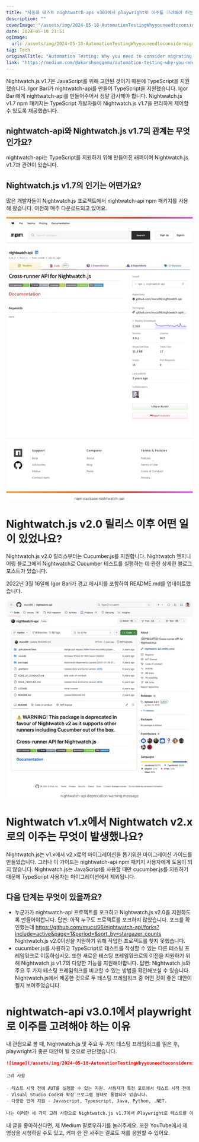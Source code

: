 ```yaml
---
title: "자동화 테스트 nightwatch-api v301에서 playwright로 이주를 고려해야 하는 이유"
description: ""
coverImage: "/assets/img/2024-05-18-AutomationTestingWhyyouneedtoconsidermigratingfromnightwatch-apiv301toplaywright_0.png"
date: 2024-05-18 21:51
ogImage: 
  url: /assets/img/2024-05-18-AutomationTestingWhyyouneedtoconsidermigratingfromnightwatch-apiv301toplaywright_0.png
tag: Tech
originalTitle: "Automation Testing: Why you need to consider migrating from nightwatch-api v3.0.1 to playwright?"
link: "https://medium.com/@akarshseggemu/automation-testing-why-you-need-to-consider-migrating-from-nightwatch-api-v3-0-1-to-playwright-414beb9d29ff"
---
```



Nightwatch.js v1.7은 JavaScript를 위해 고안된 것이기 때문에 TypeScript을 지원했습니다. Igor Bari가 nightwatch-api를 만들어 TypeScript을 지원했습니다. Igor Bari에게 nightwatch-api를 만들어주어서 정말 감사해야 합니다. Nightwatch.js v1.7 npm 패키지는 TypeScript 개발자들이 Nightwatch.js v1.7을 편리하게 제어할 수 있도록 제공했습니다.

## nightwatch-api와 Nightwatch.js v1.7의 관계는 무엇인가요?

nightwatch-api는 TypeScript를 지원하기 위해 만들어진 래퍼이며 Nightwatch.js v1.7과 관련이 있습니다.

## Nightwatch.js v1.7의 인기는 어떤가요?

<div class="content-ad"></div>

많은 개발자들이 Nightwatch.js 프로젝트에서 nightwatch-api npm 패키지를 사용해 왔습니다. 여전히 매주 다운로드되고 있어요.

![이미지](/assets/img/2024-05-18-AutomationTestingWhyyouneedtoconsidermigratingfromnightwatch-apiv301toplaywright_0.png)

# Nightwatch.js v2.0 릴리스 이후 어떤 일이 있었나요?

Nightwatch.js v2.0 릴리스부터는 Cucumber.js를 지원합니다. Nightwatch 엔지니어링 블로그에서 Nightwatch로 Cucumber 테스트를 실행하는 데 관한 상세한 블로그 포스트가 있습니다.

<div class="content-ad"></div>

2022년 3월 16일에 Igor Bari가 경고 메시지를 포함하여 README.md를 업데이트했습니다.

![이미지](/assets/img/2024-05-18-AutomationTestingWhyyouneedtoconsidermigratingfromnightwatch-apiv301toplaywright_1.png)

# Nightwatch v1.x에서 Nightwatch v2.x로의 이주는 무엇이 발생했나요?

Nightwatch.js는 v1.x에서 v2.x로의 마이그레이션을 돕기위한 마이그레이션 가이드를 만들었습니다. 그러나 이 가이드는 nightwatch-api npm 패키지 사용자에게 도움이 되지 않습니다. Nightwatch.js는 JavaScript를 사용할 때만 cucumber.js를 지원하기 때문에 TypeScript 사용자는 마이그레이션에서 제외됩니다.

<div class="content-ad"></div>

## 다음 단계는 무엇이 있을까요?

- 누군가가 nightwatch-api 프로젝트를 포크하고 Nightwatch.js v2.0을 지원하도록 만들어야합니다.
답변: 아직 누구도 프로젝트를 포크하지 않았습니다. 포크를 확인했는데 https://github.com/mucsi96/nightwatch-api/forks?include=active&page=1&period=&sort_by=stargazer_counts Nightwatch.js v2.0이상을 지원하기 위해 작업한 프로젝트를 찾지 못했습니다.
- cucumber.js를 사용하고 TypeScript로 테스트를 작성할 수 있는 다른 테스팅 프레임워크로 이동하십시오. 또한 새로운 테스팅 프레임워크로의 이전을 지원하기 위해 Nightwatch.js v1.7의 다양한 기능을 지원해야합니다.
답변: Nightwatch.js와 주요 두 가지 테스팅 프레임워크를 비교할 수 있는 방법을 확인해보실 수 있습니다. Nightwatch.js에서 제공한 것으로 두 테스팅 프레임워크 중 어떤 것이 좋은 대안이 될지 보여주었습니다.

# nightwatch-api v3.0.1에서 playwright로 이주를 고려해야 하는 이유

내 관점으로 볼 때, Nightwatch.js 및 주요 두 가지 테스팅 프레임워크를 읽은 후, playwright가 좋은 대안이 될 것으로 판단했습니다.

<div class="content-ad"></div>

```markdown
![image](/assets/img/2024-05-18-AutomationTestingWhyyouneedtoconsidermigratingfromnightwatch-apiv301toplaywright_2.png)

고려 사항

- 테스트 시작 전에 AUT를 실행할 수 있는 지원. 사용자가 특정 포트에서 테스트 시작 전에 AUT를 시작할 수 있습니다.
- Visual Studio Code와 확장 프로그램 형태로 통합되어 있습니다.
- 다양한 언어 지원 - Javascript, Typescript, Java, Python, .NET.

나는 이러한 세 가지 고려 사항으로 Nightwatch.js v1.7에서 Playwright로 테스트를 이전하려고 합니다.
```

<div class="content-ad"></div>

내 글을 좋아하신다면, 제 Medium 팔로우하기를 눌러주세요. 또한 YouTube에서 제 영상을 시청하실 수도 있고, 커피 한 잔 사주는 걸로도 저를 응원할 수 있어요.